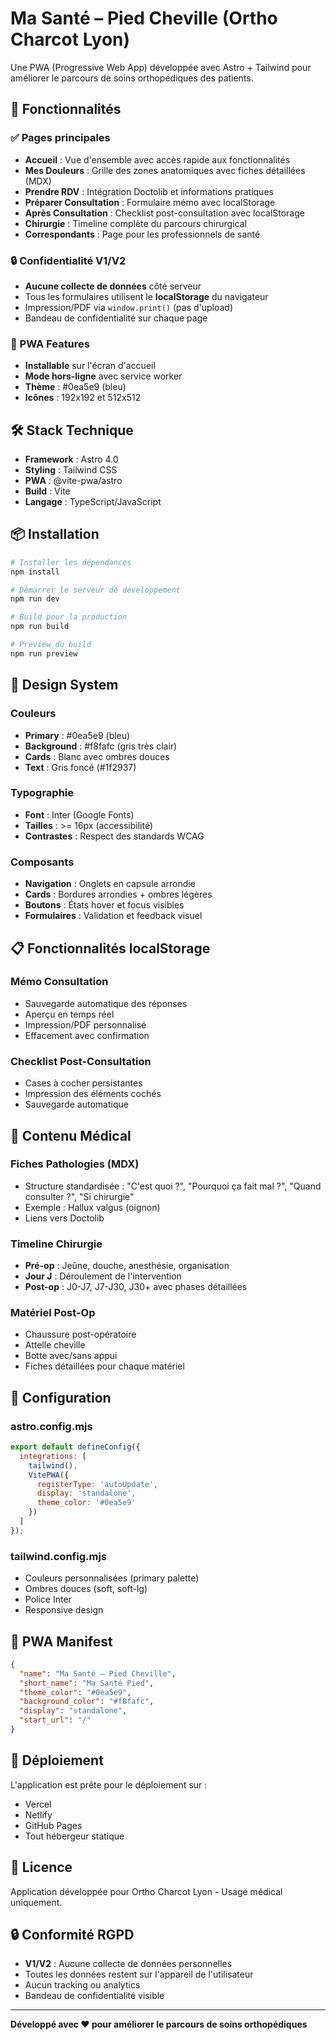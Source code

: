 # Ma Santé – Pied Cheville (Ortho Charcot Lyon)

Une PWA (Progressive Web App) développée avec Astro + Tailwind pour améliorer le parcours de soins orthopédiques des patients.

## 🚀 Fonctionnalités

### ✅ Pages principales
- **Accueil** : Vue d'ensemble avec accès rapide aux fonctionnalités
- **Mes Douleurs** : Grille des zones anatomiques avec fiches détaillées (MDX)
- **Prendre RDV** : Intégration Doctolib et informations pratiques
- **Préparer Consultation** : Formulaire mémo avec localStorage
- **Après Consultation** : Checklist post-consultation avec localStorage
- **Chirurgie** : Timeline complète du parcours chirurgical
- **Correspondants** : Page pour les professionnels de santé

### 🔒 Confidentialité V1/V2
- **Aucune collecte de données** côté serveur
- Tous les formulaires utilisent le **localStorage** du navigateur
- Impression/PDF via `window.print()` (pas d'upload)
- Bandeau de confidentialité sur chaque page

### 📱 PWA Features
- **Installable** sur l'écran d'accueil
- **Mode hors-ligne** avec service worker
- **Thème** : #0ea5e9 (bleu)
- **Icônes** : 192x192 et 512x512

## 🛠️ Stack Technique

- **Framework** : Astro 4.0
- **Styling** : Tailwind CSS
- **PWA** : @vite-pwa/astro
- **Build** : Vite
- **Langage** : TypeScript/JavaScript

## 📦 Installation

```bash
# Installer les dépendances
npm install

# Démarrer le serveur de développement
npm run dev

# Build pour la production
npm run build

# Preview du build
npm run preview
```

## 🎨 Design System

### Couleurs
- **Primary** : #0ea5e9 (bleu)
- **Background** : #f8fafc (gris très clair)
- **Cards** : Blanc avec ombres douces
- **Text** : Gris foncé (#1f2937)

### Typographie
- **Font** : Inter (Google Fonts)
- **Tailles** : >= 16px (accessibilité)
- **Contrastes** : Respect des standards WCAG

### Composants
- **Navigation** : Onglets en capsule arrondie
- **Cards** : Bordures arrondies + ombres légères
- **Boutons** : États hover et focus visibles
- **Formulaires** : Validation et feedback visuel

## 📋 Fonctionnalités localStorage

### Mémo Consultation
- Sauvegarde automatique des réponses
- Aperçu en temps réel
- Impression/PDF personnalisé
- Effacement avec confirmation

### Checklist Post-Consultation
- Cases à cocher persistantes
- Impression des éléments cochés
- Sauvegarde automatique

## 🏥 Contenu Médical

### Fiches Pathologies (MDX)
- Structure standardisée : "C'est quoi ?", "Pourquoi ça fait mal ?", "Quand consulter ?", "Si chirurgie"
- Exemple : Hallux valgus (oignon)
- Liens vers Doctolib

### Timeline Chirurgie
- **Pré-op** : Jeûne, douche, anesthésie, organisation
- **Jour J** : Déroulement de l'intervention
- **Post-op** : J0-J7, J7-J30, J30+ avec phases détaillées

### Matériel Post-Op
- Chaussure post-opératoire
- Attelle cheville
- Botte avec/sans appui
- Fiches détaillées pour chaque matériel

## 🔧 Configuration

### astro.config.mjs
```javascript
export default defineConfig({
  integrations: [
    tailwind(),
    VitePWA({
      registerType: 'autoUpdate',
      display: 'standalone',
      theme_color: '#0ea5e9'
    })
  ]
});
```

### tailwind.config.mjs
- Couleurs personnalisées (primary palette)
- Ombres douces (soft, soft-lg)
- Police Inter
- Responsive design

## 📱 PWA Manifest

```json
{
  "name": "Ma Santé – Pied Cheville",
  "short_name": "Ma Santé Pied",
  "theme_color": "#0ea5e9",
  "background_color": "#f8fafc",
  "display": "standalone",
  "start_url": "/"
}
```

## 🚀 Déploiement

L'application est prête pour le déploiement sur :
- Vercel
- Netlify
- GitHub Pages
- Tout hébergeur statique

## 📄 Licence

Application développée pour Ortho Charcot Lyon - Usage médical uniquement.

## 🔒 Conformité RGPD

- **V1/V2** : Aucune collecte de données personnelles
- Toutes les données restent sur l'appareil de l'utilisateur
- Aucun tracking ou analytics
- Bandeau de confidentialité visible

---

**Développé avec ❤️ pour améliorer le parcours de soins orthopédiques**